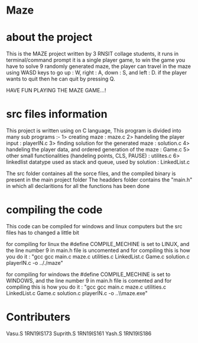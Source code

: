 # Maze

# about the project

This is the MAZE project written by 3 RNSIT collage students, it runs in terminal/command prompt
it is a single player game, to win the game you have to solve 9 randomly generated maze,
the player can travel in the maze using WASD keys to go up : W, right : A, down : S, and left : D.
if the player wants to quit then he can quit by pressing Q.

HAVE FUN PLAYING THE MAZE GAME...!

# src files information

This project is written using on C language,
This program is divided into many sub programs :- 
    1> creating maze                                                    : maze.c
    2> handeling the player input                                       : playerIN.c
    3> finding solution for the generated maze                          : solution.c
    4> handeling the player data, and ordered generation of the maze    : Game.c
    5> other small functionalities (handeling points, CLS, PAUSE)       : utilites.c
    6> linkedlist datatype used as stack and queue, used by solution    : LinkedList.c

The src folder containes all the sorce files, and the compiled binary is present in the main project folder
The headders folder contains the "main.h" in which all declaritions for all the functions has been done

# compiling the code

This code can be compiled for windows and linux computers but the src files has to changed a little bit

for compiling for linux the #define COMPILE_MECHINE is set to LINUX, and the line number 9 in main.h file is uncomented
and for compiling this is how you do it : 
    "gcc gcc main.c maze.c utilities.c LinkedList.c Game.c solution.c playerIN.c -o .././maze"

for compiling for windows the #define COMPILE_MECHINE is set to WINDOWS, and the line number 9 in main.h file is comented
and for compiling this is how you do it : 
    "gcc gcc main.c maze.c utilities.c LinkedList.c Game.c solution.c playerIN.c -o ..\\\maze.exe"

# Contributers

Vasu.S    1RN19IS173
Suprith.S   1RN19IS161
Yash.S  1RN19IS186
